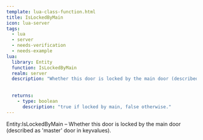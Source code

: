 ```yaml
---
template: lua-class-function.html
title: IsLockedByMain
icon: lua-server
tags:
  - lua
  - server
  - needs-verification
  - needs-example
lua:
  library: Entity
  function: IsLockedByMain
  realm: server
  description: "Whether this door is locked by the main door (described as 'master' door in keyvalues)."
  
  
  returns:
    - type: boolean
      description: "true if locked by main, false otherwise."
---
```


<div class="lua__search__keywords">
Entity:IsLockedByMain &#x2013; Whether this door is locked by the main door (described as 'master' door in keyvalues).
</div>
